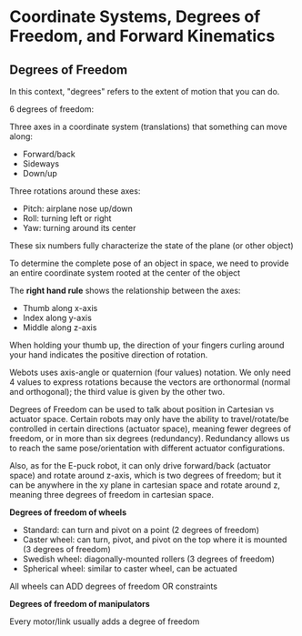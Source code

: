 # Coordinate Systems, Degrees of Freedom, and Forward Kinematics

## Degrees of Freedom

In this context, "degrees" refers to the extent of motion that you can do.

6 degrees of freedom:

Three axes in a coordinate system (translations) that something can move along:

- Forward/back
- Sideways
- Down/up

Three rotations around these axes:

- Pitch: airplane nose up/down
- Roll: turning left or right
- Yaw: turning around its center

These six numbers fully characterize the state of the plane (or other object)

To determine the complete pose of an object in space, we need to provide an entire coordinate system rooted at the center of the object

The **right hand rule** shows the relationship between the axes:

- Thumb along x-axis
- Index along y-axis
- Middle along z-axis

When holding your thumb up, the direction of your fingers curling around your hand indicates the positive direction of rotation.

Webots uses axis-angle or quaternion (four values) notation. We only need 4 values to express rotations because the vectors are orthonormal (normal and orthogonal); the third value is given by the other two.

Degrees of Freedom can be used to talk about position in Cartesian vs actuator space. Certain robots may only have the ability to travel/rotate/be controlled in certain directions (actuator space), meaning fewer degrees of freedom, or in more than six degrees (redundancy). Redundancy allows us to reach the same pose/orientation with different actuator configurations.

Also, as for the E-puck robot, it can only drive forward/back (actuator space) and rotate around z-axis, which is two degrees of freedom; but it can be anywhere in the xy plane in cartesian space and rotate around z, meaning three degrees of freedom in cartesian space.

**Degrees of freedom of wheels**

- Standard: can turn and pivot on a point (2 degrees of freedom)
- Caster wheel: can turn, pivot, and pivot on the top where it is mounted (3 degrees of freedom)
- Swedish wheel: diagonally-mounted rollers (3 degrees of freedom)
- Spherical wheel: similar to caster wheel, can be actuated

All wheels can ADD degrees of freedom OR constraints

**Degrees of freedom of manipulators**

Every motor/link usually adds a degree of freedom

